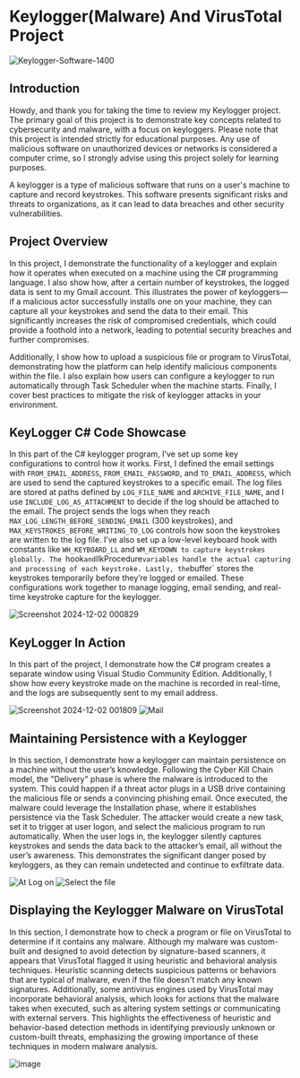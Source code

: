# Keylogger(Malware) And VirusTotal Project


![Keylogger-Software-1400](https://github.com/user-attachments/assets/1426d076-c73f-4cee-bf6c-7af1abf1a6be)




## Introduction

Howdy, and thank you for taking the time to review my Keylogger project. The primary goal of this project is to demonstrate key concepts related to cybersecurity and malware, with a focus on keyloggers. Please note that this project is intended strictly for educational purposes. Any use of malicious software on unauthorized devices or networks is considered a computer crime, so I strongly advise using this project solely for learning purposes.

A keylogger is a type of malicious software that runs on a user's machine to capture and record keystrokes. This software presents significant risks and threats to organizations, as it can lead to data breaches and other security vulnerabilities.

## Project Overview
In this project, I demonstrate the functionality of a keylogger and explain how it operates when executed on a machine using the C# programming language. I also show how, after a certain number of keystrokes, the logged data is sent to my Gmail account. This illustrates the power of keyloggers—if a malicious actor successfully installs one on your machine, they can capture all your keystrokes and send the data to their email. This significantly increases the risk of compromised credentials, which could provide a foothold into a network, leading to potential security breaches and further compromises.

Additionally, I show how to upload a suspicious file or program to VirusTotal, demonstrating how the platform can help identify malicious components within the file. I also explain how users can configure a keylogger to run automatically through Task Scheduler when the machine starts. Finally, I cover best practices to mitigate the risk of keylogger attacks in your environment.



## KeyLogger C# Code Showcase 

In this part of the C# keylogger program, I’ve set up some key configurations to control how it works. First, I defined the email settings with `FROM_EMAIL_ADDRESS`, `FROM_EMAIL_PASSWORD`, and `TO_EMAIL_ADDRESS`, which are used to send the captured keystrokes to a specific email. The log files are stored at paths defined by `LOG_FILE_NAME` and `ARCHIVE_FILE_NAME`, and I use `INCLUDE_LOG_AS_ATTACHMENT` to decide if the log should be attached to the email. The project sends the logs when they reach `MAX_LOG_LENGTH_BEFORE_SENDING_EMAIL` (300 keystrokes), and `MAX_KEYSTROKES_BEFORE_WRITING_TO_LOG` controls how soon the keystrokes are written to the log file. I’ve also set up a low-level keyboard hook with constants like `WH_KEYBOARD_LL` and `WM_KEYDOWN to capture keystrokes globally. The `hook` and `llkProcedure` variables handle the actual capturing and processing of each keystroke. Lastly, the `buffer` stores the keystrokes temporarily before they’re logged or emailed. These configurations work together to manage logging, email sending, and real-time keystroke capture for the keylogger.

![Screenshot 2024-12-02 000829](https://github.com/user-attachments/assets/0032a777-99f7-418e-a4ef-df12236657c6)



## KeyLogger In Action
In this part of the project, I demonstrate how the C# program creates a separate window using Visual Studio Community Edition. Additionally, I show how every keystroke made on the machine is recorded in real-time, and the logs are subsequently sent to my email address.


![Screenshot 2024-12-02 001809](https://github.com/user-attachments/assets/2a3d22ad-50e2-458b-8c81-af322a0e902c)
![Mail ](https://github.com/user-attachments/assets/c9ba1c6c-aebf-4ac5-a0ad-123c113776c2)



## Maintaining Persistence with a Keylogger 

In this section, I demonstrate how a keylogger can maintain persistence on a machine without the user’s knowledge. Following the Cyber Kill Chain model, the "Delivery" phase is where the malware is introduced to the system. This could happen if a threat actor plugs in a USB drive containing the malicious file or sends a convincing phishing email. Once executed, the malware could leverage the Installation phase, where it establishes persistence via the Task Scheduler. The attacker would create a new task, set it to trigger at user logon, and select the malicious program to run automatically. When the user logs in, the keylogger silently captures keystrokes and sends the data back to the attacker’s email, all without the user’s awareness. This demonstrates the significant danger posed by keyloggers, as they can remain undetected and continue to exfiltrate data.

![At Log on ](https://github.com/user-attachments/assets/37d2515f-3012-42a6-826c-a9d5c0bfdfaf)
![Select the file ](https://github.com/user-attachments/assets/605c1785-0122-4929-8ee8-dcf10ed05f04)


## Displaying the Keylogger Malware on VirusTotal 
In this section, I demonstrate how to check a program or file on VirusTotal to determine if it contains any malware. Although my malware was custom-built and designed to avoid detection by signature-based scanners, it appears that VirusTotal flagged it using heuristic and behavioral analysis techniques. Heuristic scanning detects suspicious patterns or behaviors that are typical of malware, even if the file doesn't match any known signatures. Additionally, some antivirus engines used by VirusTotal may incorporate behavioral analysis, which looks for actions that the malware takes when executed, such as altering system settings or communicating with external servers. This highlights the effectiveness of heuristic and behavior-based detection methods in identifying previously unknown or custom-built threats, emphasizing the growing importance of these techniques in modern malware analysis.

![image](https://github.com/user-attachments/assets/5d358999-1eda-4500-9a6f-438f954f6ae7)


